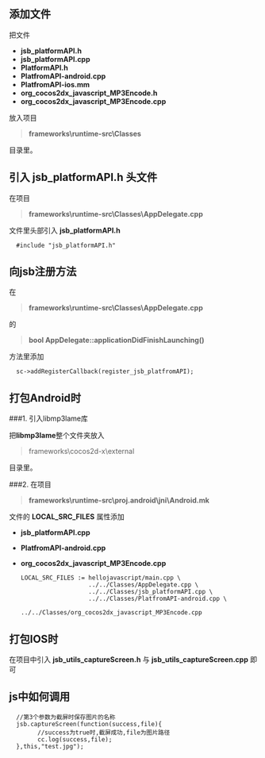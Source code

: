 添加文件
---
把文件  
* **jsb_platformAPI.h**
* **jsb_platformAPI.cpp**
* **PlatformAPI.h**
* **PlatfromAPI-android.cpp**
* **PlatfromAPI-ios.mm**
* **org_cocos2dx_javascript_MP3Encode.h**
* **org_cocos2dx_javascript_MP3Encode.cpp**

放入项目
> **frameworks\runtime-src\Classes**

目录里。

引入 **jsb_platformAPI.h** 头文件
---
在项目
> **frameworks\runtime-src\Classes\AppDelegate.cpp**

文件里头部引入 **jsb_platformAPI.h**

      #include "jsb_platformAPI.h"

向jsb注册方法
---
在
> **frameworks\runtime-src\Classes\AppDelegate.cpp**

的

> **bool AppDelegate::applicationDidFinishLaunching()**

方法里添加

      sc->addRegisterCallback(register_jsb_platfromAPI);


打包Android时
---
###1. 引入libmp3lame库

把**libmp3lame**整个文件夹放入
> frameworks\cocos2d-x\external

目录里。

###2. 在项目

> **frameworks\runtime-src\proj.android\jni\Android.mk**

文件的 **LOCAL_SRC_FILES** 属性添加
* **jsb_platformAPI.cpp**
* **PlatfromAPI-android.cpp**
* **org_cocos2dx_javascript_MP3Encode.cpp**

      LOCAL_SRC_FILES := hellojavascript/main.cpp \
                         ../../Classes/AppDelegate.cpp \
                         ../../Classes/jsb_platformAPI.cpp \
                         ../../Classes/PlatfromAPI-android.cpp \
                         ../../Classes/org_cocos2dx_javascript_MP3Encode.cpp 
                         
打包IOS时
---
在项目中引入 **jsb_utils_captureScreen.h** 与 **jsb_utils_captureScreen.cpp** 即可

js中如何调用
---
      //第3个参数为截屏时保存图片的名称
      jsb.captureScreen(function(success,file){
            //success为true时,截屏成功,file为图片路径
            cc.log(success,file);
      },this,"test.jpg");
      
